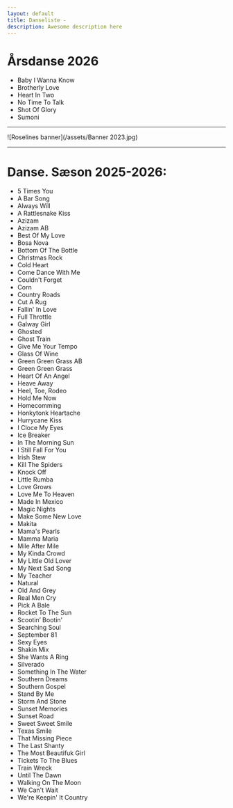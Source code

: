 ```yaml
---
layout: default
title: Danseliste -
description: Awesome description here
---
```




# Årsdanse 2026

* Baby I Wanna Know
* Brotherly Love
* Heart In Two
* No Time To Talk
* Shot Of Glory
* Sumoni


---


![Roselines banner](/assets/Banner 2023.jpg)


---


# Danse. Sæson 2025-2026:


* 5 Times You
* A Bar Song
* Always Will
* A Rattlesnake Kiss
* Azizam
* Azizam AB
* Best Of My Love
* Bosa Nova
* Bottom Of The Bottle
* Christmas Rock
* Cold Heart
* Come Dance With Me
* Couldn't Forget
* Corn
* Country Roads
* Cut A Rug
* Fallin' In Love
* Full Throttle
* Galway Girl
* Ghosted
* Ghost Train
* Give Me Your Tempo
* Glass Of Wine
* Green Green Grass AB
* Green Green Grass
* Heart Of An Angel
* Heave Away
* Heel, Toe, Rodeo
* Hold Me Now
* Homecomming
* Honkytonk Heartache
* Hurrycane Kiss
* I Cloce My Eyes
* Ice Breaker
* In The Morning Sun
* I Still Fall For You
* Irish Stew
* Kill The Spiders
* Knock Off
* Little Rumba
* Love Grows
* Love Me To Heaven
* Made In Mexico
* Magic Nights
* Make Some New Love
* Makita
* Mama's Pearls
* Mamma Maria
* Mile After Mile
* My Kinda Crowd
* My Little Old Lover
* My Next Sad Song
* My Teacher
* Natural
* Old And Grey
* Real Men Cry
* Pick A Bale
* Rocket To The Sun
* Scootin’ Bootin'
* Searching Soul
* September 81
* Sexy Eyes
* Shakin Mix
* She Wants A Ring
* Silverado
* Something In The Water
* Southern Dreams
* Southern Gospel
* Stand By Me
* Storm And Stone
* Sunset Memories
* Sunset Road
* Sweet Sweet Smile
* Texas Smile
* That Missing Piece
* The Last Shanty
* The Most Beautifuk Girl
* Tickets To The Blues
* Train Wreck
* Until The Dawn
* Walking On The Moon
* We Can't Wait
* We're Keepin' It Country


